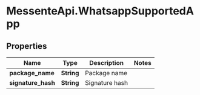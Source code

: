 # MessenteApi.WhatsappSupportedApp

## Properties
Name | Type | Description | Notes
------------ | ------------- | ------------- | -------------
**package_name** | **String** | Package name | 
**signature_hash** | **String** | Signature hash | 


